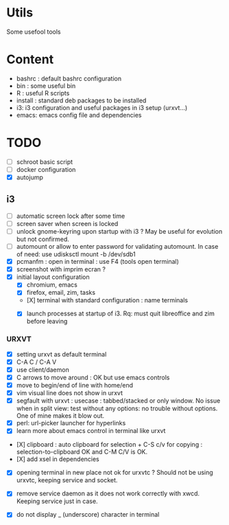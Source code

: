 Utils
===
Some usefool tools

# Content
- bashrc : default bashrc configuration
- bin : some useful bin
- R : useful R scripts
- install : standard deb packages to be installed
- i3: i3 configuration and useful packages in i3 setup (urxvt...)
- emacs: emacs config file and dependencies


# TODO
- [ ] schroot basic script
- [ ] docker configuration
- [X] autojump

## i3

- [ ] automatic screen lock after some time
- [ ] screen saver when screen is locked
- [ ] unlock gnome-keyring upon startup with i3 ? May be useful for evolution but not confirmed.
- [ ] automount or allow to enter password for validating automount. In case of need: use udisksctl mount -b /dev/sdb1
- [X] pcmanfm : open in terminal : use F4 (tools open terminal)
- [X] screenshot with imprim ecran ?
- [X] initial layout configuration
  - [X] chromium, emacs
  - [X] firefox, email, zim, tasks
  - [X] terminal with standard configuration : name terminals
  - [X] launch processes at startup of i3. Rq: must quit libreoffice and zim before leaving


### URXVT
- [X] setting urxvt as default terminal
- [X] C-A C / C-A V
- [X] use client/daemon
- [X] C arrows to move around : OK but use emacs controls
- [X] move to begin/end of line with home/end
- [X] vim visual line does not show in urxvt
- [X] segfault with urxvt : usecase : tabbed/stacked or only window. No issue when in split view: test without any options: no trouble without options. One of mine makes it blow out.
- [X] perl: url-picker launcher for hyperlinks
- [X] learn more about emacs control in terminal like urxvt
- [X] clipboard : auto clipboard for selection + C-S c/v for copying : selection-to-clipboard OK and C-M C/V is OK.
- [X] add xsel in dependencies
- [X] opening terminal in new place not ok for urxvtc ? Should not be using urxvtc, keeping service and socket.
- [X] remove service daemon as it does not work correctly with xwcd. Keeping service just in case.
- [X] do not display _ (underscore) character in terminal
 

